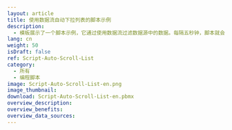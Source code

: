```yaml
---
layout: article
title: 使用数据流自动下拉列表的脚本示例
description: 
  - 模板展示了一个脚本示例，它通过使用数据流过滤数据源中的数据。每隔五秒钟，脚本就会执行一次。当显示完所有数据，列表又会从头开始。
lang: cn
weight: 50
isDraft: false
ref: Script-Auto-Scroll-List
category:
  - 所有
  - 编程脚本
image: Script-Auto-Scroll-List-en.png
image_thumbnail: 
download: Script-Auto-Scroll-List-en.pbmx
overview_description:
overview_benefits:
overview_data_sources:
---
```


